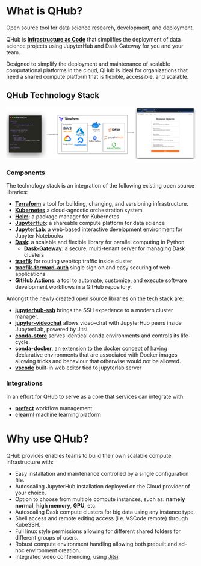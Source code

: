 # What is QHub?
Open source tool for data science research, development, and deployment.

QHub is [**Infrastructure as Code**](https://en.wikipedia.org/wiki/Infrastructure_as_code)
that simplifies the deployment of data science projects using JupyterHub and Dask Gateway for you and your team.

Designed to simplify the deployment and maintenance of scalable computational platforms in the cloud, QHub is ideal for
organizations that need a shared compute platform that is flexible, accessible, and scalable.

## QHub Technology Stack

![High-level illustration of QHub architecture](images/qhub-cloud_architecture.png)

### Components

The technology stack is an integration of the following existing open source libraries:

+ [**Terraform**](https://www.terraform.io/intro/index.html) a tool for building, changing, and versioning infrastructure.
+ [**Kubernetes**](https://kubernetes.io/docs/home/) a cloud-agnostic orchestration system
+ [**Helm**](https://helm.sh/): a package manager for Kubernetes
+ [**JupyterHub**](https://jupyter.org/hub): a shareable compute platform for data science
+ [**JupyterLab**](https://jupyterlab.readthedocs.io/en/stable/): a web-based interactive development environment for Jupyter Notebooks
+ [**Dask**](https://docs.dask.org/en/latest/): a scalable and flexible  library for parallel computing in Python
  + [**Dask-Gateway**](https://gateway.dask.org/): a secure, multi-tenant server for managing Dask clusters
+ [**traefik**](https://traefik.io/) for routing web/tcp traffic inside cluster
+ [**traefik-forward-auth**](https://github.com/thomseddon/traefik-forward-auth) single sign on and easy securing of web applications
+ [**GitHub Actions**](https://docs.github.com/en/actions): a tool to automate, customize, and execute software
  development workflows in a GitHub repository.

Amongst the newly created open source libraries on the tech stack are:
+ [**jupyterhub-ssh**](https://github.com/yuvipanda/jupyterhub-ssh) brings the SSH experience to a modern cluster manager.
+ [**jupyter-videochat**](https://github.com/yuvipanda/jupyter-videochat) allows video-chat with JupyterHub peers inside
  JupyterLab, powered by Jitsi.
+ [**conda-store**](https://github.com/quansight/conda-store) serves identical conda environments and controls its life-cycle.
+ [**conda-docker**](https://github.com/conda-incubator/conda-docker), an extension to the docker concept of having
  declarative environments that are associated with Docker images allowing tricks and behaviour that otherwise would not be allowed.
+ [**vscode**](https://github.com/cdr/code-server) built-in web editor tied to jupyterlab server

### Integrations

In an effort for QHub to serve as a core that services can integrate
with.

+ [**prefect**](https://www.prefect.io/) workflow management
+ [**clearml**](https://clear.ml/) machine learning platform

# Why use QHub?

QHub provides enables teams to build their own scalable compute infrastructure with:

+ Easy installation and maintenance controlled by a single configuration file.
+ Autoscaling JupyterHub installation deployed on the Cloud provider of your choice.
+ Option to choose from multiple compute instances, such as: **namely normal**, **high memory**, **GPU**, etc.
+ Autoscaling Dask compute clusters for big data using any instance type.
+ Shell access and remote editing access (i.e. VSCode remote) through KubeSSH.
+ Full linux style permissions allowing for different shared folders for different groups of users.
+ Robust compute environment handling allowing both prebuilt and ad-hoc environment creation.
+ Integrated video conferencing, using [Jitsi](https://meet.jit.si/).
